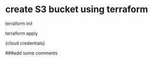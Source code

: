 # create S3 bucket using terraform

terraform init

terraform apply

{cloud credentials}

###add some comments

###
###

###

###

###

###
###

